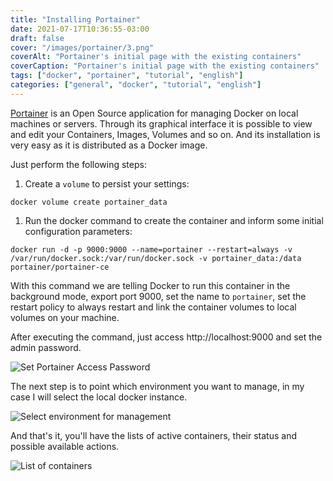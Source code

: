 ```yaml
---
title: "Installing Portainer"
date: 2021-07-17T10:36:55-03:00
draft: false
cover: "/images/portainer/3.png"
coverAlt: "Portainer's initial page with the existing containers"
coverCaption: "Portainer's initial page with the existing containers"
tags: ["docker", "portainer", "tutorial", "english"]
categories: ["general", "docker", "tutorial", "english"]
---
```


[Portainer](https://www.portainer.io/products/community-edition) is an Open Source application for managing Docker on local machines or servers.
Through its graphical interface it is possible to view and edit your Containers, Images, Volumes and so on. And its installation is very easy as it is distributed as a Docker image.

Just perform the following steps:

1) Create a `volume` to persist your settings:
```
docker volume create portainer_data
```
1) Run the docker command to create the container and inform some initial configuration parameters:
```
docker run -d -p 9000:9000 --name=portainer --restart=always -v /var/run/docker.sock:/var/run/docker.sock -v portainer_data:/data portainer/portainer-ce
```
With this command we are telling Docker to run this container in the background mode, export port 9000, set the name to `portainer`, set the restart policy to always restart and link the container volumes to local volumes on your machine.

After executing the command, just access http://localhost:9000 and set the admin password.

![Set Portainer Access Password](/images/portainer/1.png)

The next step is to point which environment you want to manage, in my case I will select the local docker instance.

![Select environment for management](/images/portainer/2.png)

And that's it, you'll have the lists of active containers, their status and possible available actions.

![List of containers](/images/portainer/3.png)
